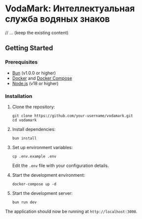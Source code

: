 # VodaMark: Интеллектуальная служба водяных знаков

   // ... (keep the existing content)

## Getting Started

### Prerequisites

- [Bun](https://bun.sh/) (v1.0.0 or higher)
- [Docker](https://www.docker.com/) and [Docker Compose](https://docs.docker.com/compose/)
- [Node.js](https://nodejs.org/) (v18 or higher)

### Installation

1. Clone the repository:

    ```
    git clone https://github.com/your-username/vodamark.git
    cd vodamark
    ```

2. Install dependencies:

    ```
    bun install
    ```

3. Set up environment variables:

    ```
    cp .env.example .env
    ```

    Edit the `.env` file with your configuration details.

4. Start the development environment:

    ```
    docker-compose up -d
    ```

5. Start the development server:

    ```
    bun run dev
    ```

The application should now be running at `http://localhost:3000`.
